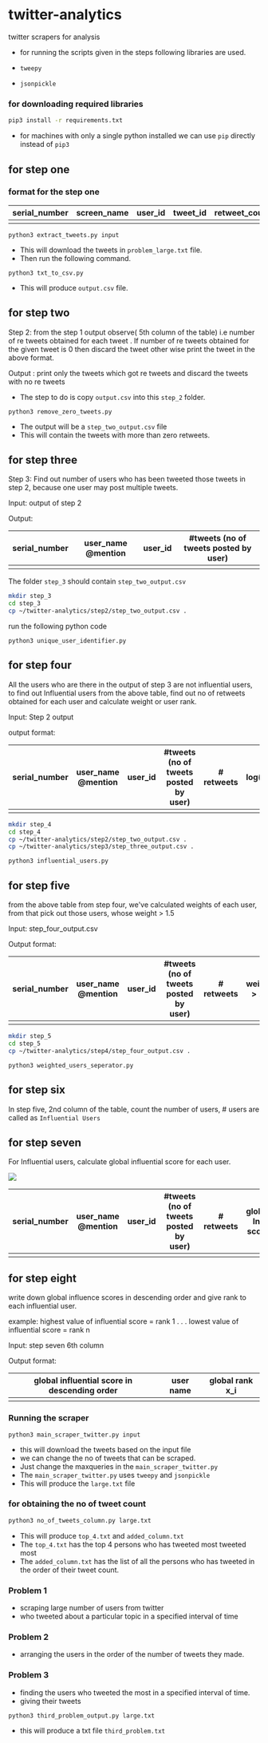 # twitter-analytics
twitter scrapers for analysis

* for running the scripts given in the steps following libraries are used.

* `tweepy`
* `jsonpickle`

### for downloading required libraries
```bash
pip3 install -r requirements.txt
```

* for machines with only a single python installed we can use `pip` directly instead of `pip3`

## for step one

### format for the step one

|serial_number | screen_name| user_id| tweet_id| retweet_count| date| tweet|
| ----         |  ----------| -------| --------| --------     | --- | ---- |
|              |            |        |         |              |     |      |

```python3
python3 extract_tweets.py input
```
* This will download the tweets in `problem_large.txt` file.
* Then run the following command.

```python3
python3 txt_to_csv.py
```
* This will produce `output.csv` file.

## for step two

Step 2:  from the step 1 output observe( 5th column of the table) i.e number of re tweets obtained for each  tweet .
If number of re tweets obtained for the given tweet is  0 then discard the tweet other wise print the tweet in the above format.

Output :  print only the tweets which got re tweets and discard the tweets with no re tweets

* The step to do is copy `output.csv` into this `step_2` folder.

```python3
python3 remove_zero_tweets.py
```
* The output will be a `step_two_output.csv` file
* This will contain the tweets with more than zero retweets.

## for step three

Step 3: Find out number of users who has been tweeted those tweets in step 2, because one user may post multiple tweets.

Input: output of step 2

Output:

|serial_number | user_name @mention | user_id| #tweets (no of tweets posted by user)|
| ----         |  ----------        | -------| --------                             |
|              |                    |        |                                      |

The folder `step_3` should contain `step_two_output.csv`

```bash
mkdir step_3
cd step_3
cp ~/twitter-analytics/step2/step_two_output.csv .
```
run the following python code

```python3
python3 unique_user_identifier.py
```

## for step four
All the users who are there in the output of step 3 are not influential users, to find out
Influential users from the above table, find out no of retweets obtained for each user
and calculate weight or user rank.

Input: Step 2 output

output format: 

|serial_number | user_name @mention | user_id| #tweets (no of tweets posted by user)| # retweets | log(#retweets)|
| ----         |  ----------        | -------| --------                             | ----       | -----         |
|              |                    |        |                                      |            |               |


```bash
mkdir step_4
cd step_4
cp ~/twitter-analytics/step2/step_two_output.csv .
cp ~/twitter-analytics/step3/step_three_output.csv .
```

```python3
python3 influential_users.py
```

## for step five
from the above table from step four, we've calculated weights of each user, from that pick out those users,
whose weight > 1.5

Input: step_four_output.csv

Output format:


|serial_number | user_name @mention | user_id| #tweets (no of tweets posted by user)| # retweets | weights > 1.5 |
| ----         |  ----------        | -------| --------                             | ----       | -----         |
|              |                    |        |                                      |            |               |


```bash
mkdir step_5
cd step_5
cp ~/twitter-analytics/step4/step_four_output.csv .
```

```python3
python3 weighted_users_seperator.py
```

## for step six
In step five, 2nd column of the table, count the number of users, # users are called as `Influential Users`


## for step seven
For Influential users, calculate global influential score for each user.


<img src="https://latex.codecogs.com/svg.latex?\Large&space;Influential%20score%20formula%20=%20\frac{no%20of%20retweets}{no%20of%20tweets}" />


|serial_number | user_name @mention | user_id| #tweets (no of tweets posted by user)| # retweets | global Inf score|
| ----         |  ----------        | -------| --------                             | ----       | -----           |
|              |                    |        |                                      |            |                 |


## for step eight
write down global influence scores in descending order and give rank to each influential user.

example:
highest value of influential score = rank 1
.
.
.
lowest value of influential score = rank n

Input: 
step seven 6th column

Output format:

| global influential score in descending order |    user name    | global rank x_i |
| ---                                          | ---             | ---             |
|                                              |                 |                 |


### Running the scraper
```python3
python3 main_scraper_twitter.py input
```

* this will download the tweets based on the input file
* we can change the no of tweets that can be scraped.
* Just change the maxqueries in the `main_scraper_twitter.py`
* The `main_scraper_twitter.py` uses `tweepy` and `jsonpickle`
* This will produce the `large.txt` file

### for obtaining the no of tweet count
```bash
python3 no_of_tweets_column.py large.txt
```

* This will produce `top_4.txt` and `added_column.txt`
* The `top_4.txt` has the top 4 persons who has tweeted most tweeted most
* The `added_column.txt` has the list of all the persons who has tweeted
  in the order of their tweet count.


### Problem 1
* scraping large number of users from twitter
* who tweeted about a particular topic in a specified interval of time

### Problem 2
* arranging the users in the order of the number of tweets they made.

### Problem 3
* finding the users who tweeted the most in a specified interval of time.
* giving their tweets

```bash
python3 third_problem_output.py large.txt
```

* this will produce a txt file `third_problem.txt`
